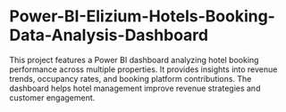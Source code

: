 # Power-BI-Elizium-Hotels-Booking-Data-Analysis-Dashboard
This project features a Power BI dashboard analyzing hotel booking performance across multiple properties. It provides insights into revenue trends, occupancy rates, and booking platform contributions. The dashboard helps hotel management improve revenue strategies and customer engagement.
